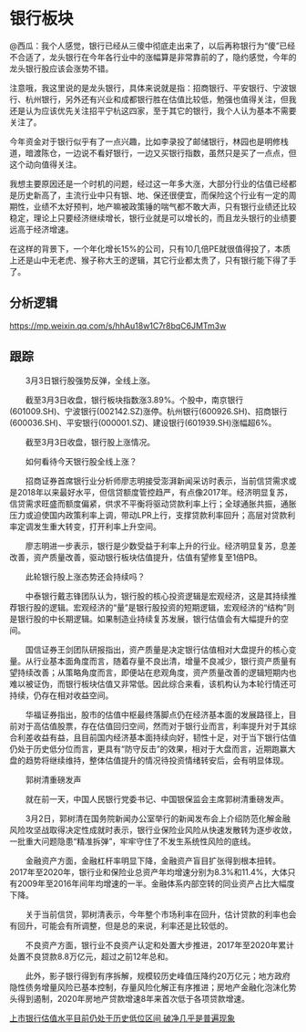 # 银行板块

@西瓜：我个人感觉，银行已经从三傻中彻底走出来了，以后再称银行为“傻”已经不合适了，龙头银行在今年各行业中的涨幅算是非常靠前的了，隐约感觉，今年的龙头银行股应该会涨势不错。

注意哦，我这里说的是龙头银行，具体来说就是指：招商银行、平安银行、宁波银行、杭州银行，另外还有兴业和成都银行胜在估值比较低，勉强也值得关注，但我还是认为应该优先关注招平宁杭这四家，至于其它的银行，我个人认为基本不需要关注了。

今年资金对于银行似乎有了一点兴趣，比如李录投了邮储银行，林园也是明修栈道，暗渡陈仓，一边说不看好银行，一边又买银行指数，虽然只是买了一点点，但这个动向值得关注。

我想主要原因还是一个时机的问题，经过这一年多大涨，大部分行业的估值已经都是历史新高了，主流行业中只有银、地、保还很便宜，而保险这个行业有一定的周期性，业绩不太好预判，地产嘛被政策锤的喘气都不敢大声，只有银行业绩还比较稳定，理论上只要经济继续增长，银行业就是可以增长的，而且龙头银行的业绩要远高于经济增速。

在这样的背景下，一个年化增长15%的公司，只有10几倍PE就很值得投了，本质上还是山中无老虎、猴子称大王的逻辑，其它行业都太贵了，只有银行能下得了手了。


## 分析逻辑


https://mp.weixin.qq.com/s/hhAu18w1C7r8bqC6JMTm3w




## 跟踪

　　3月3日银行股强势反弹，全线上涨。

　　截至3月3日收盘，银行板块指数涨3.89%。个股中，南京银行(601009.SH)、宁波银行(002142.SZ)涨停。杭州银行(600926.SH)、招商银行(600036.SH)、平安银行(000001.SZ)、建设银行(601939.SH)涨幅超6%。

　　截至3月3日收盘，银行股上涨情况。

　　如何看待今天银行股全线上涨？

　　招商证券首席银行业分析师廖志明接受澎湃新闻采访时表示，当前信贷需求或是2018年以来最好水平，但信贷额度管控趋严，有点像2017年。经济明显复苏，信贷需求旺盛而额度偏紧，供求不平衡将驱动贷款利率上行；全球通胀共振，通胀压力或迫使国内政策利率上调，带动LPR上行，支撑贷款利率回升；高层对贷款利率定调发生重大转变，打开利率上升空间。

　　廖志明进一步表示，银行是少数受益于利率上升的行业。经济明显复苏，息差改善，资产质量改善，驱动银行板块估值提升，估值有望修复至1倍PB。

　　此轮银行股上涨态势还会持续吗？

　　中泰银行戴志锋团队认为，银行股的核心投资逻辑是宏观经济，这是其持续推荐银行股的逻辑。宏观经济的“量”是银行股投资的短期逻辑，宏观经济的“结构”则是银行股的中长期逻辑。如果制造业持续复苏发展，银行估值会有大幅提升的空间。

　　国信证券王剑团队研报指出，资产质量是决定银行估值相对大盘提升的核心变量。从行业基本面角度而言，随着存量不良出清，增量不良减少，银行资产质量有望持续改善；从策略角度而言，即便站在悲观角度，资产质量改善的逻辑短期内也难以被证伪，而银行板块估值又非常低。因此综合来看，该机构认为本轮行情还可持续，仍存在相对收益空间。

　　华福证券指出，股市的估值中枢最终落脚点仍在经济基本面的发展路径上，目前对于高估值股票，存在估值回归空间，然而对于银行业而言，利率提升对于其综合利差收益有益，且目前国内经济基本面持续向好，韧性十足，对于当下银行估值仍处于历史低分位而言，更具有“防守反击”的效果，相对于大盘而言，近期跑赢大盘的趋势将继续维持，整体估值提升的情况待投资情绪转安后，会有明显体现。

　　郭树清重磅发声

　　就在前一天，中国人民银行党委书记、中国银保监会主席郭树清重磅发声。

　　3月2日，郭树清在国务院新闻办公室举行的新闻发布会上介绍防范化解金融风险攻坚战取得决定性成就时表示，银行业保险业风险从快速发散转为逐步收敛，一批重大问题隐患“精准拆弹”，牢牢守住了不发生系统性风险的底线。

　　金融资产方面，金融杠杆率明显下降，金融资产盲目扩张得到根本扭转。2017年至2020年，银行业和保险业总资产年均增速分别为8.3%和11.4%，大体只有2009年至2016年间年均增速的一半。金融体系内部空转的同业资产占比大幅度下降。

　　关于当前信贷，郭树清表示，今年整个市场利率在回升，估计贷款的利率也会有回升，可能会有所调整，但是总的来说，利率还是比较低的。

　　不良资产方面，银行业不良资产认定和处置大步推进，2017年至2020年累计处置不良贷款8.8万亿元，超过之前12年总和。

　　此外，影子银行得到有序拆解，规模较历史峰值压降约20万亿元；地方政府隐性债务增量风险已基本控制，存量风险化解正有序推进；房地产金融化泡沫化势头得到遏制，2020年房地产贷款增速8年来首次低于各项贷款增速。


[上市银行估值水平目前仍处于历史低位区间 破净几乎是普遍现象](https://finance.sina.com.cn/money/bank/bank_hydt/2021-02-19/doc-ikftssap6906445.shtml)


